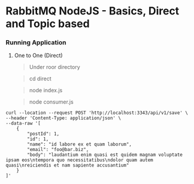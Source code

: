 # RabbitMQ NodeJS - Basics, Direct and Topic based

### Running Application

1. One to One (Direct)

    > Under roor directory

    > cd direct

    > node index.js

    > node consumer.js

```console
curl --location --request POST 'http://localhost:3343/api/v1/save' \
--header 'Content-Type: application/json' \
--data-raw '[
    {
        "postId": 1,
        "id": 1,
        "name": "id labore ex et quam laborum",
        "email": "foo@bar.biz",
        "body": "laudantium enim quasi est quidem magnam voluptate ipsam eos\ntempora quo necessitatibus\ndolor quam autem quasi\nreiciendis et nam sapiente accusantium"
    }
]'
```
